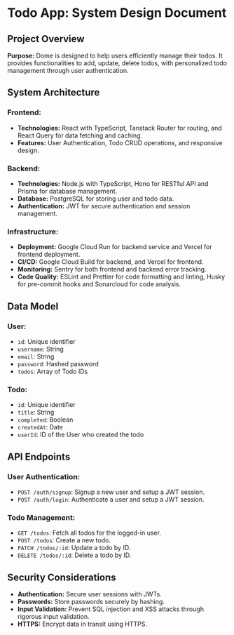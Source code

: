 # Todo App: System Design Document

## Project Overview

**Purpose:**
Dome is designed to help users efficiently manage their todos. It provides functionalities to add, update, delete todos, with personalized todo management through user authentication.

## System Architecture

### Frontend:

- **Technologies:** React with TypeScript, Tanstack Router for routing, and React Query for data fetching and caching.
- **Features:** User Authentication, Todo CRUD operations, and responsive design.

### Backend:

- **Technologies:** Node.js with TypeScript, Hono for RESTful API and Prisma for database management.
- **Database:** PostgreSQL for storing user and todo data.
- **Authentication:** JWT for secure authentication and session management.

### Infrastructure:

- **Deployment:** Google Cloud Run for backend service and Vercel for frontend deployment.
- **CI/CD:** Google Cloud Build for backend, and Vercel for frontend.
- **Monitoring:** Sentry for both frontend and backend error tracking.
- **Code Quality:** ESLint and Prettier for code formatting and linting, Husky for pre-commit hooks and Sonarcloud for code analysis.

## Data Model

### User:

- `id`: Unique identifier
- `username`: String
- `email`: String
- `password`: Hashed password
- `todos`: Array of Todo IDs

### Todo:

- `id`: Unique identifier
- `title`: String
- `completed`: Boolean
- `createdAt`: Date
- `userId`: ID of the User who created the todo

## API Endpoints

### User Authentication:

- `POST /auth/signup`: Signup a new user and setup a JWT session.
- `POST /auth/login`: Authenticate a user and setup a JWT session.

### Todo Management:

- `GET /todos`: Fetch all todos for the logged-in user.
- `POST /todos`: Create a new todo.
- `PATCH /todos/:id`: Update a todo by ID.
- `DELETE /todos/:id`: Delete a todo by ID.

## Security Considerations

- **Authentication:** Secure user sessions with JWTs.
- **Passwords:** Store passwords securely by hashing.
- **Input Validation:** Prevent SQL injection and XSS attacks through rigorous input validation.
- **HTTPS:** Encrypt data in transit using HTTPS.
